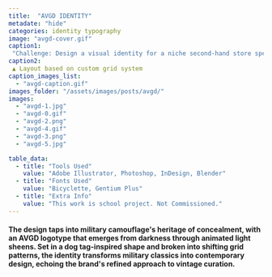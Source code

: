 ```yaml
---
title:  "AVGD IDENTITY"
metadate: "hide"
categories: identity typography
image: "avgd-cover.gif"
caption1: 
 "Challenge: Design a visual identity for a niche second-hand store specializing in military classic apparel, positioning the brand as offering curated, clean vintage pieces in contrast to the surplus 'unready-to-wear' selections of typical vintage shops. The identity should appeal to well-groomed men in their 30s and 40s seeking a refined, boutique-style shopping experience."
caption2: 
 ▲ Layout based on custom grid system
caption_images_list: 
  - "avgd-caption.gif"
images_folder: "/assets/images/posts/avgd/"
images:
  - "avgd-1.jpg"
  - "avgd-0.gif"
  - "avgd-2.png"
  - "avgd-4.gif"
  - "avgd-3.png"
  - "avgd-5.jpg"

table_data:
  - title: "Tools Used"
    value: "Adobe Illustrator, Photoshop, InDesign, Blender"
  - title: "Fonts Used"
    value: "Bicyclette, Gentium Plus"
  - title: "Extra Info"
    value: "This work is school project. Not Commissioned." 
---
```

#### The design taps into military camouflage's heritage of concealment, with an AVGD logotype that emerges from darkness through animated light sheens. Set in a dog tag-inspired shape and broken into shifting grid patterns, the identity transforms military classics into contemporary design, echoing the brand's refined approach to vintage curation.

<!--
<br>
↳ A flexible visual identity adapts to different aspect ratios while maintaining a consistentcy.
<br>
↳ Pistachio color is used appropriately throughout the graphics as an accent.
<br>
↳ A coaster was created using an abstract cow shape variation, incorporating traditional Italian pattern elements.
<br>
↳ For the campaign, G’ stands for Good, which connects with Australian culture: “G’day,” “G’People,” and “Great Gelato.”
<br>
↳ Merchandise was also created with the venue's heritage in mind, featuring the tagline.
-->

